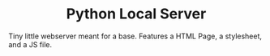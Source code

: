<h1 align="center">Python Local Server</h1>
Tiny little webserver meant for a base. Features a HTML Page, a stylesheet, and a JS file.
